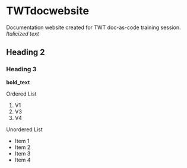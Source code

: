 # TWTdocwebsite
Documentation website created for TWT doc-as-code training session.
_Italicized text_
## Heading 2
### Heading 3
**bold_text**

Ordered List 
1. V1
2. V3
8. V4

Unordered List
-  Item 1
-  Item 2
-  Item 3
-  Item 4
